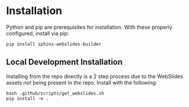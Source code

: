# Installation

Python and pip are prerequisites for installation.  With these
properly configured, install via pip:

```
pip install sphinx-webslides-builder
```

## Local Development Installation

Installing from the repo directly is a 2 step process due
to the WebSlides assets not being present in the repo.
Install with the following:

```
bash .github/scripts/get_webslides.sh
pip install -e .
```